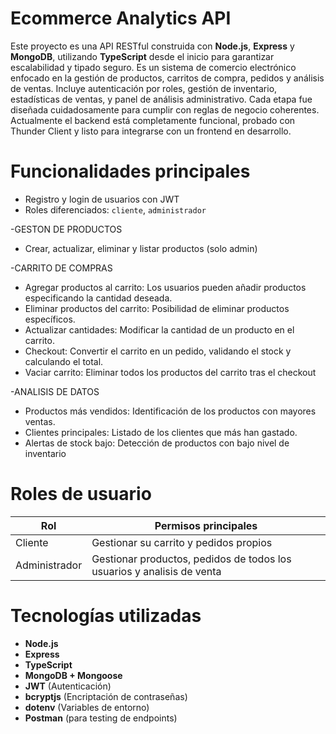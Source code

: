 #  Ecommerce Analytics API
Este proyecto es una API RESTful construida con **Node.js**, **Express** y **MongoDB**, utilizando **TypeScript** desde el inicio para garantizar escalabilidad y tipado seguro.
Es un sistema de comercio electrónico enfocado en la gestión de productos, carritos de compra, pedidos y análisis de ventas.
Incluye autenticación por roles, gestión de inventario, estadísticas de ventas, y panel de análisis administrativo.
Cada etapa fue diseñada cuidadosamente para cumplir con reglas de negocio coherentes.
Actualmente el backend está completamente funcional, probado con Thunder Client y listo para integrarse con un frontend en desarrollo.

# Funcionalidades principales
- Registro y login de usuarios con JWT
- Roles diferenciados: `cliente`, `administrador`

-GESTON DE PRODUCTOS
- Crear, actualizar, eliminar y listar productos (solo admin)

-CARRITO DE COMPRAS
- Agregar productos al carrito: Los usuarios pueden añadir productos especificando la cantidad deseada.
- Eliminar productos del carrito: Posibilidad de eliminar productos específicos.
- Actualizar cantidades: Modificar la cantidad de un producto en el carrito.
- Checkout: Convertir el carrito en un pedido, validando el stock y calculando el total.
- Vaciar carrito: Eliminar todos los productos del carrito tras el checkout

-ANALISIS DE DATOS
- Productos más vendidos: Identificación de los productos con mayores ventas.
- Clientes principales: Listado de los clientes que más han gastado.
- Alertas de stock bajo: Detección de productos con bajo nivel de inventario

#  Roles de usuario

| Rol         | Permisos principales |
|-------------|----------------------|
| Cliente     | Gestionar su carrito y pedidos propios |
| Administrador | Gestionar productos, pedidos de todos los usuarios y analisis de venta |

#  Tecnologías utilizadas

- **Node.js**
- **Express**
- **TypeScript**
- **MongoDB + Mongoose**
- **JWT** (Autenticación)
- **bcryptjs** (Encriptación de contraseñas)
- **dotenv** (Variables de entorno)
- **Postman** (para testing de endpoints)
